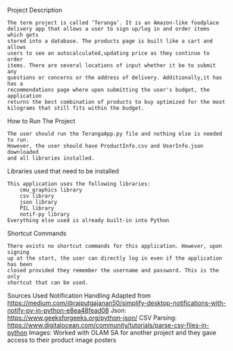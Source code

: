 Project Description

    The term project is called ‘Teranga’. It is an Amazon-like foodplace 
    delivery app that allows a user to sign up/log in and order items which gets 
    stored into a database. The products page is built like a cart and allows 
    users to see an autocalculated,updating price as they continue to order 
    items. There are several locations of input whether it be to submit any 
    questions or concerns or the address of delivery. Additionally,it has has a 
    recommendations page where upon submitting the user's budget, the application
    returns the best combination of products to buy optimized for the most 
    kilograms that still fits within the budget.


How to Run The Project

    The user should run the TerangaApp.py file and nothing else is needed to run. 
    However, the user should have ProductInfo.csv and UserInfo.json downloaded 
    and all libraries installed.


Libraries used that need to be installed

    This application uses the following libraries:
        cmu_graphics library
        csv library
        json library
        PIL library
        notif-py library
    Everything else used is already built-in into Python


Shortcut Commands

    There exists no shortcut commands for this application. However, upon signing
    up at the start, the user can directly log in even if the application has been
    closed provided they remember the username and password. This is the only 
    shortcut that can be used.


Sources Used
	Notification Handling
	Adapted from https://medium.com/@rajputgajanan50/simplify-desktop-notifications-with-notify-py-in-python-e8ea48fead08
	Json:
	https://www.geeksforgeeks.org/python-json/
	CSV Parsing:
	https://www.digitalocean.com/community/tutorials/parse-csv-files-in-python
	Images:
	Worked with OLAM SA for another project and they gave access to their product image posters
